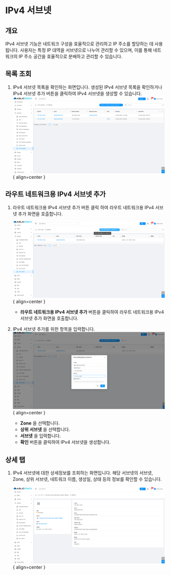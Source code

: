 
# IPv4 서브넷

## 개요
IPv4 서브넷 기능은 네트워크 구성을 효율적으로 관리하고 IP 주소를 할당하는 데 사용됩니다. 사용자는 특정 IP 대역을 서브넷으로 나누어 관리할 수 있으며, 이를 통해 네트워크의 IP 주소 공간을 효율적으로 분배하고 관리할 수 있습니다.

## 목록 조회

1. IPv4 서브넷 목록을 확인하는 화면입니다.
    생성된 IPv4 서브넷 목록을 확인하거나 IPv4 서브넷 추가 버튼을 클릭하여 IPv4 서브넷을 생성할 수 있습니다.
    ![IPv4 서브넷 목록 조회](../../assets/images/admin-guide/mold/network/ipv4-subnet/ipv4-subnet-list.png){ align=center }

## 라우트 네트워크용 IPv4 서브넷 추가

1. 라우트 네트워크용 IPv4 서브넷 추가 버튼 클릭 하여 라우트 네트워크용 IPv4 서브넷 추가 화면을 호출합니다.
    
    ![IPv4 서브넷 추가 버튼](../../assets/images/admin-guide/mold/network/ipv4-subnet/ipv4-subnet-add-btn.png){ align=center }
    
    * **라우트 네트워크용 IPv4 서브넷 추가** 버튼을 클릭하여 라우트 네트워크용 IPv4 서브넷 추가 화면을 호출합니다.

2. IPv4 서브넷 추가를 위한 항목을 입력합니다.
    ![IPv4 서브넷 추가](../../assets/images/admin-guide/mold/network/ipv4-subnet/ipv4-subnet-add.png){ align=center }
    * **Zone** 을 선택합니다.
    * **상위 서브넷** 을 선택합니다.
    * **서브넷** 을 입력합니다.
    * **확인** 버튼을 클릭하여 IPv4 서브넷을 생성합니다.

## 상세 탭

1. IPv4 서브넷에 대한 상세정보를 조회하는 화면입니다. 해당 서브넷의 서브넷, Zone, 상위 서브넷, 네트워크 이름, 생성일, 상태 등의 정보를 확인할 수 있습니다.

    ![IPv4 서브넷 상세 탭](../../assets/images/admin-guide/mold/network/ipv4-subnet/ipv4-subnet-detail-tab.png){ align=center }
